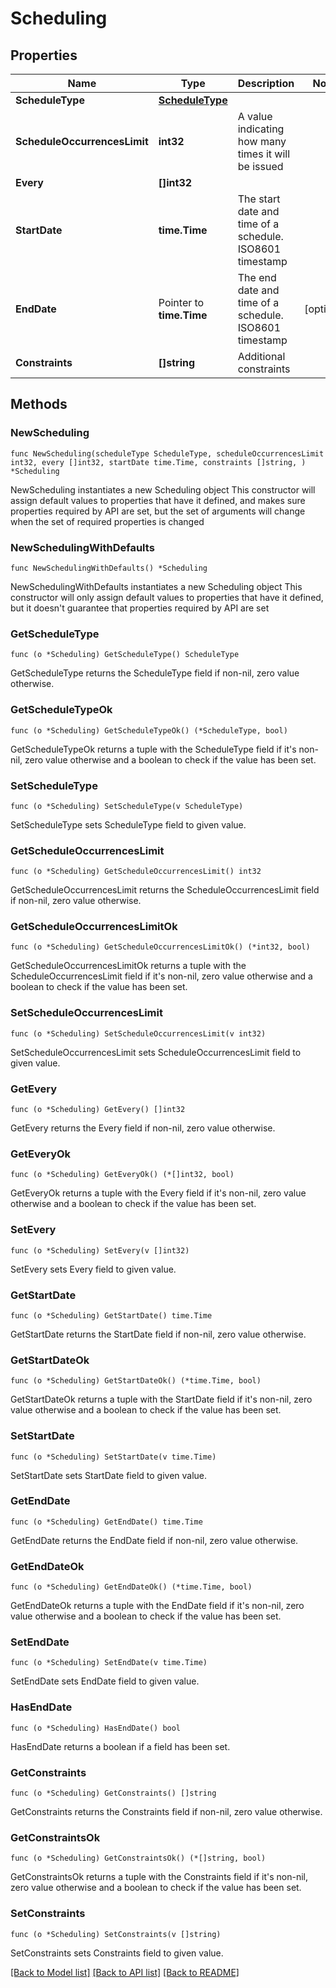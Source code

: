 # Scheduling

## Properties

Name | Type | Description | Notes
------------ | ------------- | ------------- | -------------
**ScheduleType** | [**ScheduleType**](ScheduleType.md) |  | 
**ScheduleOccurrencesLimit** | **int32** | A value indicating how many times it will be issued | 
**Every** | **[]int32** |  | 
**StartDate** | **time.Time** | The start date and time of a schedule. ISO8601 timestamp | 
**EndDate** | Pointer to **time.Time** | The end date and time of a schedule. ISO8601 timestamp | [optional] 
**Constraints** | **[]string** | Additional constraints | 

## Methods

### NewScheduling

`func NewScheduling(scheduleType ScheduleType, scheduleOccurrencesLimit int32, every []int32, startDate time.Time, constraints []string, ) *Scheduling`

NewScheduling instantiates a new Scheduling object
This constructor will assign default values to properties that have it defined,
and makes sure properties required by API are set, but the set of arguments
will change when the set of required properties is changed

### NewSchedulingWithDefaults

`func NewSchedulingWithDefaults() *Scheduling`

NewSchedulingWithDefaults instantiates a new Scheduling object
This constructor will only assign default values to properties that have it defined,
but it doesn't guarantee that properties required by API are set

### GetScheduleType

`func (o *Scheduling) GetScheduleType() ScheduleType`

GetScheduleType returns the ScheduleType field if non-nil, zero value otherwise.

### GetScheduleTypeOk

`func (o *Scheduling) GetScheduleTypeOk() (*ScheduleType, bool)`

GetScheduleTypeOk returns a tuple with the ScheduleType field if it's non-nil, zero value otherwise
and a boolean to check if the value has been set.

### SetScheduleType

`func (o *Scheduling) SetScheduleType(v ScheduleType)`

SetScheduleType sets ScheduleType field to given value.


### GetScheduleOccurrencesLimit

`func (o *Scheduling) GetScheduleOccurrencesLimit() int32`

GetScheduleOccurrencesLimit returns the ScheduleOccurrencesLimit field if non-nil, zero value otherwise.

### GetScheduleOccurrencesLimitOk

`func (o *Scheduling) GetScheduleOccurrencesLimitOk() (*int32, bool)`

GetScheduleOccurrencesLimitOk returns a tuple with the ScheduleOccurrencesLimit field if it's non-nil, zero value otherwise
and a boolean to check if the value has been set.

### SetScheduleOccurrencesLimit

`func (o *Scheduling) SetScheduleOccurrencesLimit(v int32)`

SetScheduleOccurrencesLimit sets ScheduleOccurrencesLimit field to given value.


### GetEvery

`func (o *Scheduling) GetEvery() []int32`

GetEvery returns the Every field if non-nil, zero value otherwise.

### GetEveryOk

`func (o *Scheduling) GetEveryOk() (*[]int32, bool)`

GetEveryOk returns a tuple with the Every field if it's non-nil, zero value otherwise
and a boolean to check if the value has been set.

### SetEvery

`func (o *Scheduling) SetEvery(v []int32)`

SetEvery sets Every field to given value.


### GetStartDate

`func (o *Scheduling) GetStartDate() time.Time`

GetStartDate returns the StartDate field if non-nil, zero value otherwise.

### GetStartDateOk

`func (o *Scheduling) GetStartDateOk() (*time.Time, bool)`

GetStartDateOk returns a tuple with the StartDate field if it's non-nil, zero value otherwise
and a boolean to check if the value has been set.

### SetStartDate

`func (o *Scheduling) SetStartDate(v time.Time)`

SetStartDate sets StartDate field to given value.


### GetEndDate

`func (o *Scheduling) GetEndDate() time.Time`

GetEndDate returns the EndDate field if non-nil, zero value otherwise.

### GetEndDateOk

`func (o *Scheduling) GetEndDateOk() (*time.Time, bool)`

GetEndDateOk returns a tuple with the EndDate field if it's non-nil, zero value otherwise
and a boolean to check if the value has been set.

### SetEndDate

`func (o *Scheduling) SetEndDate(v time.Time)`

SetEndDate sets EndDate field to given value.

### HasEndDate

`func (o *Scheduling) HasEndDate() bool`

HasEndDate returns a boolean if a field has been set.

### GetConstraints

`func (o *Scheduling) GetConstraints() []string`

GetConstraints returns the Constraints field if non-nil, zero value otherwise.

### GetConstraintsOk

`func (o *Scheduling) GetConstraintsOk() (*[]string, bool)`

GetConstraintsOk returns a tuple with the Constraints field if it's non-nil, zero value otherwise
and a boolean to check if the value has been set.

### SetConstraints

`func (o *Scheduling) SetConstraints(v []string)`

SetConstraints sets Constraints field to given value.



[[Back to Model list]](../README.md#documentation-for-models) [[Back to API list]](../README.md#documentation-for-api-endpoints) [[Back to README]](../README.md)


